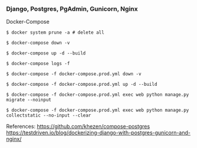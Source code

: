 ### Django, Postgres, PgAdmin, Gunicorn, Nginx

Docker-Compose

    $ docker system prune -a # delete all

    $ docker-compose down -v

    $ docker-compose up -d --build

    $ docker-compose logs -f

    $ docker-compose -f docker-compose.prod.yml down -v

    $ docker-compose -f docker-compose.prod.yml up -d --build

    $ docker-compose -f docker-compose.prod.yml exec web python manage.py migrate --noinput

    $ docker-compose -f docker-compose.prod.yml exec web python manage.py collectstatic --no-input --clear


References:
    https://github.com/khezen/compose-postgres
    https://testdriven.io/blog/dockerizing-django-with-postgres-gunicorn-and-nginx/
    
